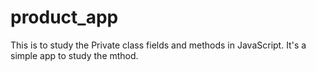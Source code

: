 # product_app

This is to study the Private class fields and methods in JavaScript. It's a simple app to study the mthod.
